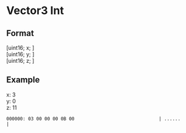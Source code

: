 # Vector3 Int
## Format
[uint16; x; ]\
[uint16; y; ]\
[uint16; z; ]

## Example
x: 3\
y: 0\
z: 11
```
000000: 03 00 00 00 0B 00                               | ......           |
```